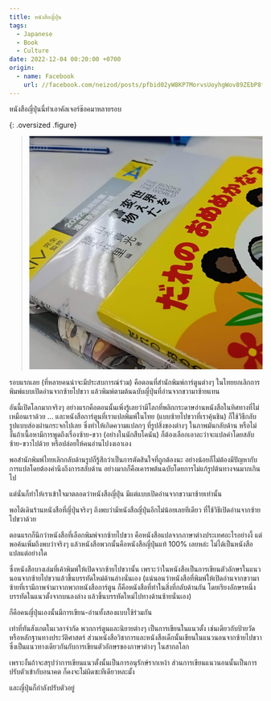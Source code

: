 ```yaml
---
title: หนังสือญี่ปุ่น
tags:
  - Japanese
  - Book
  - Culture
date: 2022-12-04 00:20:00 +0700
origin:
  - name: Facebook
    url: //facebook.com/neizod/posts/pfbid02yW8KP7MorvsUoyhgWov89ZEbP8fsJZAkyUJHjSp38Z3msMWL1K7E1PJFmZL2Gbkrl
---
```


หนังสือญี่ปุ่นนี่ทำเอาคัลเจอร์ช๊อคมาหลายรอบ

{: .oversized .figure}
> ![](/images/book/ltr-japanese-books.jpg)

รอบแรกเลย (ที่หลายคนน่าจะมีประสบการณ์ร่วม) คือตอนที่สำนักพิมพ์การ์ตูนต่างๆ ในไทยยกเลิกการพิมพ์แบบเปิดอ่านจากซ้ายไปขวา แล้วพิมพ์ตามต้นฉบับญี่ปุ่นที่อ่านจากขวามาซ้ายแทน

อันนี้เปิดโลกมากจริงๆ อย่างแรกคือตอนนั้นเพิ่งรู้เลยว่ามีโลกที่พลิกกระดาษอ่านหนังสือในทิศทางที่ไม่เหมือนเราด้วย ... และหนังสือการ์ตูนที่เราแปลพิมพ์ในไทย (แบบซ้ายไปขวาที่เราคุ้นชิน) ก็ใช้วิธีกลับรูปแบบส่องผ่านกระจกไปเลย ซึ่งทำให้เกิดความแปลกๆ ที่รูปสิ่งของต่างๆ ในภาพมันกลับด้าน หรือไม่งั้นถ้าเนื้อหามีการพูดถึงเรื่องซ้าย-ขวา (อย่างในนักสืบโคนัน) ก็ต้องเลือกเอาละว่าจะแปลคำโดยสลับซ้าย-ขวาไปด้วย หรือปล่อยให้คนอ่านไปงงเอาเอง

พอสำนักพิมพ์ไทยเลิกกลับด้านรูปก็รู้สึกว่าเป็นการตัดสินใจที่ถูกต้องนะ อย่างน้อยก็ไม่ต้องมีปัญหากับการแปลโดยต้องคำนึงถึงการสลับด้าน อย่างมากก็คือเคารพต้นฉบับโดยการไม่แก้รูปต้นทางจนมากเกินไป

แต่นั่นก็ทำให้เราเข้าใจมาตลอดว่าหนังสือญี่ปุ่น มีแต่แบบเปิดอ่านจากขวามาซ้ายเท่านั้น

พอได้เดินร้านหนังสือที่ญี่ปุ่นจริงๆ ถึงพบว่ามีหนังสือญี่ปุ่นอีกไม่น้อยเลยทีเดียว ที่ใช้วิธีเปิดอ่านจากซ้ายไปขวาด้วย

ตอนแรกก็นึกว่าหนังสือที่เลือกพิมพ์จากซ้ายไปขวา คือหนังสือแปลจากภาษาต่างประเทศอะไรอย่างงี้ แต่พอค้นเพิ่มถึงพบว่าจริงๆ แล้วหนังสือพวกนั้นคือหนังสือญี่ปุ่นแท้ 100% เลยหล่ะ ไม่ได้เป็นหนังสือแปลแต่อย่างใด

ซึ่งหนังสือบางเล่มที่เค้าพิมพ์ให้เปิดจากซ้ายไปขวานั้น เพราะว่าในหนังสือเป็นการเขียนตัวอักษรในแนวนอนจากซ้ายไปขวาแล้วขึ้นบรรทัดใหม่ด้านล่างนั่นเอง (แน่นอนว่าหนังสือที่พิมพ์ให้เปิดอ่านจากขวามาซ้ายที่เรามีภาพจำมาจากพวกหนังสือการ์ตูน ก็คือหนังสือที่ทำในสิ่งที่กลับด้านกัน โดยเรียงอักษรหนึ่งบรรทัดในแนวตั้งจากบนลงล่าง แล้วขึ้นบรรทัดใหม่ไปทางด้านซ้ายนั่นเอง)

ก็คือคนญี่ปุ่นเองนั้นมีการเขียน-อ่านทั้งสองแบบใช้ร่วมกัน

เท่าที่ทันสังเกตในเวลาจำกัด พวกการ์ตูนและนิยายต่างๆ เป็นการเขียนในแนวตั้ง เช่นเดียวกับป้ายวัดหรือหลักฐานทางประวัติศาสตร์ ส่วนหนังสือวิชาการและหนังสือเด็กนั้นเขียนในแนวนอนจากซ้ายไปขวา ซึ่งเป็นแนวทางเดียวกันกับการเขียนตัวอักษรของภาษาต่างๆ ในสากลโลก

เพราะงั้นถ้าจะสรุปว่าการเขียนแนวตั้งนั้นเป็นการอนุรักษ์รากเหง้า ส่วนการเขียนแนวนอนนั้นเป็นการปรับตัวเข้ากับอนาคต ก็คงจะไม่ผิดซะทีเดียวหละมั้ง

และญี่ปุ่นก็กำลังปรับตัวอยู่